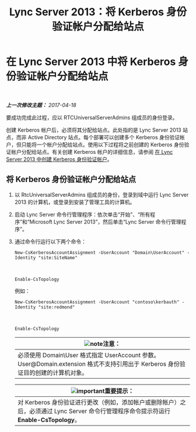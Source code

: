 ﻿---
title: Lync Server 2013：将 Kerberos 身份验证帐户分配给站点
TOCTitle: 将 Kerberos 身份验证帐户分配给站点
ms:assetid: 3d9c587c-c8b8-4f81-8ed9-1458a31fc292
ms:mtpsurl: https://technet.microsoft.com/zh-cn/library/Gg425901(v=OCS.15)
ms:contentKeyID: 49312592
ms.date: 04/20/2017
mtps_version: v=OCS.15
ms.translationtype: HT
---

# 在 Lync Server 2013 中将 Kerberos 身份验证帐户分配给站点

 

_**上一次修改主题：** 2017-04-18_

要成功完成此过程，应以 RTCUniversalServerAdmins 组成员的身份登录。

创建 Kerberos 帐户后，必须将其分配给站点。此处指的是 Lync Server 2013 站点，而非 Active Directory 站点。每个部署可以创建多个 Kerberos 身份验证帐户，但只能将一个帐户分配给站点。使用以下过程将之前创建的 Kerberos 身份验证帐户分配给站点。有关创建 Kerberos 帐户的详细信息，请参阅 [在 Lync Server 2013 中创建 Kerberos 身份验证帐户](lync-server-2013-create-a-kerberos-authentication-account.md)。

## 将 Kerberos 身份验证帐户分配给站点

1.  以 RtcUniversalServerAdmins 组成员的身份，登录到域中运行 Lync Server 2013 的计算机，或登录到安装了管理工具的计算机。

2.  启动 Lync Server 命令行管理程序：依次单击“开始”、“所有程序”和“Microsoft Lync Server 2013”，然后单击“Lync Server 命令行管理程序”。

3.  通过命令行运行以下两个命令：
    
        New-CsKerberosAccountAssignment -UserAccount "Domain\UserAccount" -Identity "site:SiteName"
        
       &nbsp;
    
        Enable-CsTopology
    
    例如：
    
        New-CsKerberosAccountAssignment -UserAccount "contoso\kerbauth" -Identity "site:redmond"

       &nbsp;
    
        Enable-CsTopology
    
    <table>
    <thead>
    <tr class="header">
    <th><img src="images/Dn783119.note(OCS.15).gif" title="note" alt="note" />注意：</th>
    </tr>
    </thead>
    <tbody>
    <tr class="odd">
    <td>必须使用 Domain\User 格式指定 UserAccount 参数。User@Domain.extension 格式不支持引用出于 Kerberos 身份验证目的创建的计算机对象。</td>
    </tr>
    </tbody>
    </table>
    
    <table>
    <thead>
    <tr class="header">
    <th><img src="images/Gg398794.important(OCS.15).gif" title="important" alt="important" />重要提示：</th>
    </tr>
    </thead>
    <tbody>
    <tr class="odd">
    <td>对 Kerberos 身份验证进行更改（例如，添加帐户或删除帐户）之后，必须通过 Lync Server 命令行管理程序命令提示符运行 <strong>Enable-CsTopology</strong>。</td>
    </tr>
    </tbody>
    </table>


